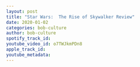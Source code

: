 ```yaml
---
layout: post
title: "Star Wars:  The Rise of Skywalker Review"
date: 2020-01-02
categories: bob-culture
author: bob-culture
spotify_track_id: 
youtube_video_id: o7TWJkmPDn8
apple_track_id: 
youtube_metadata: 
---
```

